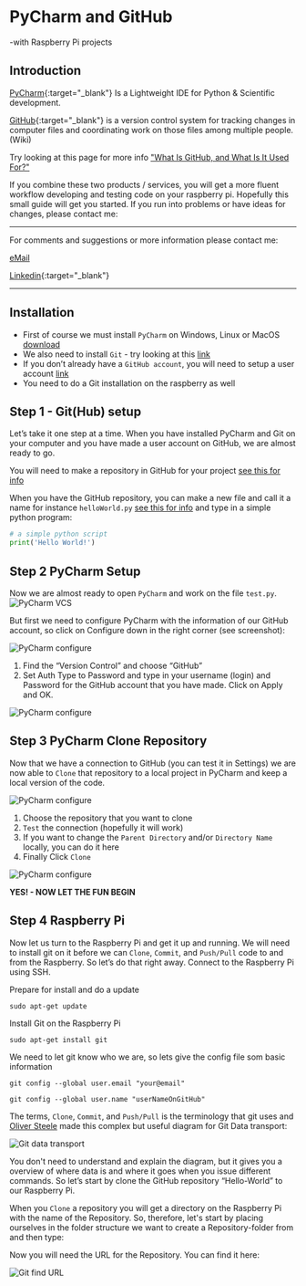 # PyCharm and GitHub
-with Raspberry Pi projects

## Introduction

[PyCharm](https://www.jetbrains.com/pycharm/download/){:target="_blank"} Is a Lightweight IDE for Python & Scientific development.

[GitHub](https://github.com/){:target="_blank"} is a version control system for tracking changes in computer files and coordinating work on those files among multiple people.(Wiki)

Try looking at this page for more info ["What Is GitHub, and What Is It Used For?"](https://www.howtogeek.com/180167/htg-explains-what-is-github-and-what-do-geeks-use-it-for/)

If you combine these two products / services, you will get a more fluent workflow developing and testing code on your raspberry pi. Hopefully this small guide will get you started. If you run into problems or have ideas for changes, please contact me:

______
For comments and suggestions or more information please contact me:

[eMail](mailto:hans@eaaa.dk)

[Linkedin](https://www.linkedin.com/in/hansjeppesen/){:target="_blank"}

______

## Installation

- First of course we must install `PyCharm` on Windows, Linux or MacOS [download](https://www.jetbrains.com/pycharm/download/)
- We also need to install `Git` - try looking at this [link](https://git-scm.com/book/en/v2/Getting-Started-Installing-Git)
- If you don’t already have a `GitHub account`, you will need to setup a user account [link](https://github.com/)
- You need to do a Git installation on the raspberry as well

## Step 1 - Git(Hub) setup

Let’s take it one step at a time. When you have installed PyCharm and Git on your computer and you have made a user account on GitHub, we are almost ready to go.

You will need to make a repository in GitHub for your project [see this for info](https://help.github.com/articles/creating-a-new-repository/)

When you have the GitHub repository, you can make a new file and call it a name for instance `helloWorld.py` [see this for info]( https://help.github.com/articles/creating-new-files/) and type in a simple python program:

```python
# a simple python script
print('Hello World!')

```
## Step 2 PyCharm Setup

Now we are almost ready to open `PyCharm` and work on the file `test.py`.
![PyCharm VCS](https://hanshenrikjeppesen.github.io/ITEK_01_network/doc/images/PyCharm_VCS.png)

But first we need to configure PyCharm with the information of our GitHub account, so click on Configure down in the right corner (see screenshot):

![PyCharm configure](https://hanshenrikjeppesen.github.io/ITEK_01_network/doc/images/PyCharm_configure.jpg)

1. Find the “Version Control” and choose “GitHub”
1. Set Auth Type to Password and type in your username (login) and Password for the GitHub account that you have made. Click on Apply and OK. 

![PyCharm configure](https://hanshenrikjeppesen.github.io/ITEK_01_network/doc/images/PyCharm_configure_github.jpg)

## Step 3 PyCharm Clone Repository

Now that we have a connection to GitHub (you can test it in Settings) we are now able to `Clone` that repository to a local project in PyCharm and keep a local version of the code.

![PyCharm configure](https://hanshenrikjeppesen.github.io/ITEK_01_network/doc/images/PyCharm_git_clone.jpg)

1. Choose the repository that you want to clone
1. `Test` the connection (hopefully it will work)
1. If you want to change the `Parent Directory` and/or `Directory Name` locally, you can do it here
1. Finally Click `Clone`

![PyCharm configure](https://hanshenrikjeppesen.github.io/ITEK_01_network/doc/images/PyCharm_git_yes.jpg)

**YES! -  NOW LET THE FUN BEGIN**

## Step 4 Raspberry Pi

Now let us turn to the Raspberry Pi and get it up and running. We will need to install git on it before we can `Clone`, `Commit`, and `Push/Pull` code to and from the Raspberry. So let’s do that right away. Connect to the Raspberry Pi using SSH.

Prepare for install and do a update

`sudo apt-get update`

Install Git on the Raspberry Pi

`sudo apt-get install git`

We need to let git know who we are, so lets give the config file som basic information

`git config --global user.email "your@email"`

`git config --global user.name "userNameOnGitHub"`

The terms, `Clone`, `Commit`, and `Push/Pull` is the terminology that git uses and [Oliver Steele](http://blog.osteele.com/2008/05/my-git-workflow/) made this complex but useful diagram for Git Data transport:

![Git data transport](https://hanshenrikjeppesen.github.io/ITEK_01_network/doc/images/git-transport.png)

You don't need to understand and explain the diagram, but it gives you a overview of where data is and where it goes when you issue different commands. So let’s start by clone the GitHub repository “Hello-World” to our Raspberry Pi.

When you `Clone` a repository you will get a directory on the Raspberry Pi with the name of the Repository. 
So, therefore, let's start by placing ourselves in the folder structure we want to create a Repository-folder from and then type:

Now you will need the URL for the Repository. You can find it here:

![Git find URL](https://hanshenrikjeppesen.github.io/ITEK_01_network/doc/images/git_repo_URL.png)






















